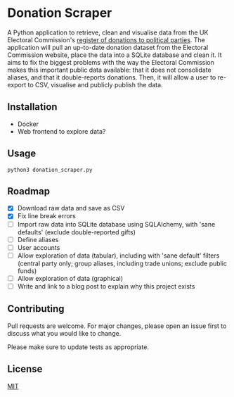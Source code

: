# Donation Scraper

A Python application to retrieve, clean and visualise data from the UK Electoral
Commission's [register of donations to political
parties](https://search.electoralcommission.org.uk). The application will pull an
up-to-date donation dataset from the Electoral Commission website, place the data into a
SQLite database and clean it. It aims to fix the biggest problems with the way the
Electoral Commission makes this important public data available: that it does not
consolidate aliases, and that it double-reports donations. Then, it will allow a user to
re-export to CSV, visualise and publicly publish the data.

## Installation

* Docker
* Web frontend to explore data?

## Usage

```
python3 donation_scraper.py

```

## Roadmap

* [x] Download raw data and save as CSV
* [x] Fix line break errors
* [ ] Import raw data into SQLite database using SQLAlchemy, with 'sane defaults'
  (exclude double-reported gifts)
* [ ] Define aliases
* [ ] User accounts
* [ ] Allow exploration of data (tabular), including with 'sane default' filters
  (central party only; group aliases, including trade unions; exclude public funds)
* [ ] Allow exploration of data (graphical)
* [ ] Write and link to a blog post to explain why this project exists

## Contributing

Pull requests are welcome. For major changes, please open an issue first
to discuss what you would like to change.

Please make sure to update tests as appropriate.

## License

[MIT](https://choosealicense.com/licenses/mit/)
